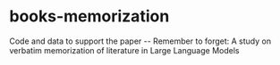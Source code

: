 # books-memorization
Code and data to support the paper  -- Remember to forget: A study on verbatim memorization of literature in Large Language Models

